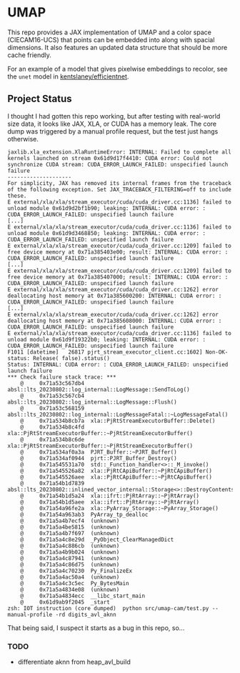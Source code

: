 # UMAP
This repo provides a JAX implementation of UMAP and a color space (CIECAM16-UCS)
that points can be embedded into along with spacial dimensions. It also features
an updated data structure that should be more cache friendly.

For an example of a model that gives pixelwise embeddings to recolor, see the
`unet` model in
[kentslaney/efficientnet](https://github.com/kentslaney/efficientnet).

## Project Status
I thought I had gotten this repo working, but after testing with real-world size
data, it looks like JAX, XLA, or CUDA has a memory leak. The core dump was
triggered by a manual profile request, but the test just hangs otherwise.

```
jaxlib.xla_extension.XlaRuntimeError: INTERNAL: Failed to complete all kernels launched on stream 0x61d9d17f4410: CUDA error: Could not synchronize CUDA stream: CUDA_ERROR_LAUNCH_FAILED: unspecified launch failure
--------------------
For simplicity, JAX has removed its internal frames from the traceback of the following exception. Set JAX_TRACEBACK_FILTERING=off to include these.
E external/xla/xla/stream_executor/cuda/cuda_driver.cc:1136] failed to unload module 0x61d9d2bf1b90; leaking: INTERNAL: CUDA error: : CUDA_ERROR_LAUNCH_FAILED: unspecified launch failure
[...]
E external/xla/xla/stream_executor/cuda/cuda_driver.cc:1136] failed to unload module 0x61d9d3468850; leaking: INTERNAL: CUDA error: : CUDA_ERROR_LAUNCH_FAILED: unspecified launch failure
E external/xla/xla/stream_executor/cuda/cuda_driver.cc:1209] failed to free device memory at 0x71a385403e00; result: INTERNAL: CUDA error: : CUDA_ERROR_LAUNCH_FAILED: unspecified launch failure
[...]
E external/xla/xla/stream_executor/cuda/cuda_driver.cc:1209] failed to free device memory at 0x71a385407000; result: INTERNAL: CUDA error: : CUDA_ERROR_LAUNCH_FAILED: unspecified launch failure
E external/xla/xla/stream_executor/cuda/cuda_driver.cc:1262] error deallocating host memory at 0x71a385600200: INTERNAL: CUDA error: : CUDA_ERROR_LAUNCH_FAILED: unspecified launch failure
[...]
E external/xla/xla/stream_executor/cuda/cuda_driver.cc:1262] error deallocating host memory at 0x71a385608000: INTERNAL: CUDA error: : CUDA_ERROR_LAUNCH_FAILED: unspecified launch failure
E external/xla/xla/stream_executor/cuda/cuda_driver.cc:1136] failed to unload module 0x61d9f19322b0; leaking: INTERNAL: CUDA error: : CUDA_ERROR_LAUNCH_FAILED: unspecified launch failure
F1011 [datetime]   26817 pjrt_stream_executor_client.cc:1602] Non-OK-status: Release( false).status()
Status: INTERNAL: CUDA error: : CUDA_ERROR_LAUNCH_FAILED: unspecified launch failure
*** Check failure stack trace: ***
    @     0x71a53c567db4  absl::lts_20230802::log_internal::LogMessage::SendToLog()
    @     0x71a53c567cb4  absl::lts_20230802::log_internal::LogMessage::Flush()
    @     0x71a53c568159  absl::lts_20230802::log_internal::LogMessageFatal::~LogMessageFatal()
    @     0x71a534b8cb7a  xla::PjRtStreamExecutorBuffer::Delete()
    @     0x71a534b8c4fd  xla::PjRtStreamExecutorBuffer::~PjRtStreamExecutorBuffer()
    @     0x71a534b8c6de  xla::PjRtStreamExecutorBuffer::~PjRtStreamExecutorBuffer()
    @     0x71a534af0a3a  PJRT_Buffer::~PJRT_Buffer()
    @     0x71a534af0944  pjrt::PJRT_Buffer_Destroy()
    @     0x71a545531a70  std::_Function_handler<>::_M_invoke()
    @     0x71a545526a82  xla::PjRtCApiBuffer::~PjRtCApiBuffer()
    @     0x71a545526aee  xla::PjRtCApiBuffer::~PjRtCApiBuffer()
    @     0x71a54b1d7839  absl::lts_20230802::inlined_vector_internal::Storage<>::DestroyContents()
    @     0x71a54b1d5a24  xla::ifrt::PjRtArray::~PjRtArray()
    @     0x71a54b1d5aee  xla::ifrt::PjRtArray::~PjRtArray()
    @     0x71a54a96fe2a  xla::PyArray_Storage::~PyArray_Storage()
    @     0x71a54a963ab3  PyArray_tp_dealloc
    @     0x71a5a4b7ecf4  (unknown)
    @     0x71a5a4be5815  (unknown)
    @     0x71a5a4b7f697  (unknown)
    @     0x71a5a4c8e29d  _PyObject_ClearManagedDict
    @     0x71a5a4c886cb  (unknown)
    @     0x71a5a4b9b024  (unknown)
    @     0x71a5a4c87941  (unknown)
    @     0x71a5a4c86d75  (unknown)
    @     0x71a5a4c70230  Py_FinalizeEx
    @     0x71a5a4ac50a4  (unknown)
    @     0x71a5a4c3c5ec  Py_BytesMain
    @     0x71a5a4834e08  (unknown)
    @     0x71a5a4834ecc  __libc_start_main
    @     0x61d9ab9f2045  _start
zsh: IOT instruction (core dumped)  python src/umap-cam/test.py --manual-profile -rd digits_avl_aknn
```
That being said, I suspect it starts as a bug in this repo, so...
### TODO
- differentiate aknn from heap_avl_build
